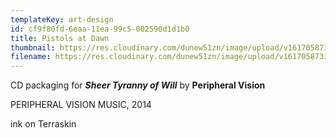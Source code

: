 ```yaml
---
templateKey: art-design
id: cf9f80fd-6eaa-11ea-99c5-002590d1d1b0
title: Pistols at Dawn
thumbnail: https://res.cloudinary.com/dunew51zn/image/upload/v1617058733/art_design/PV-STOW_front_vfinal_T_by3m2w.jpg
filename: https://res.cloudinary.com/dunew51zn/image/upload/v1617058733/art_design/PV-STOW_front_vfinal_vdfbli.jpg
---
```

CD packaging for ***Sheer Tyranny of Will*** by **Peripheral Vision**

PERIPHERAL VISION MUSIC, 2014

ink on Terraskin